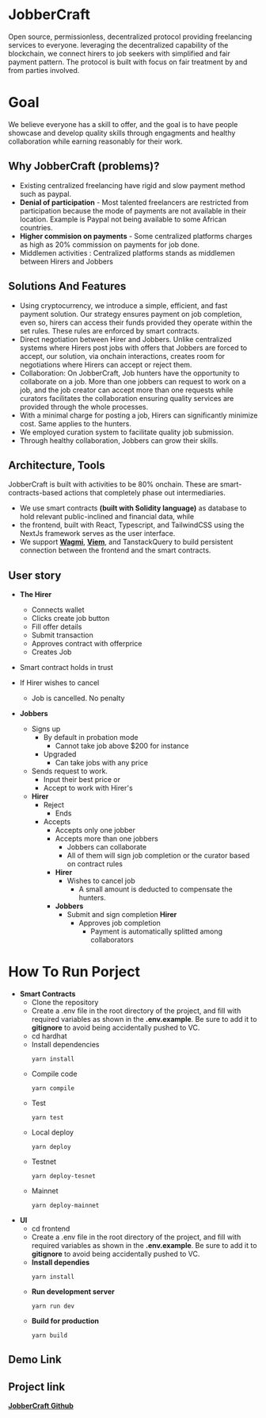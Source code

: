 # JobberCraft
Open source, permissionless, decentralized protocol providing freelancing services to everyone. leveraging the decentralized capability of the blockchain, we connect hirers to job seekers with simplified and fair payment pattern. The protocol is built with focus on fair treatment by and from parties involved.

# Goal
We believe everyone has a skill to offer, and the goal is to have people showcase and develop quality skills through engagments and healthy collaboration while earning reasonably for their work.

## Why JobberCraft (problems)?
- Existing centralized freelancing have rigid and slow payment method such as paypal.
- __Denial of participation__ - Most talented freelancers are restricted from participation because the mode of payments are not available in their location. Example is Paypal not being available to some African countries.
-  __Higher commision on payments__ - Some centralized platforms charges as high as 20% commission on payments for job done.
- Middlemen activities : Centralized platforms stands as middlemen between Hirers and Jobbers

## Solutions And Features
- Using cryptocurrency, we introduce a simple, efficient, and fast payment solution. Our strategy ensures payment on job completion, even so, hirers can access their funds provided they operate within the set rules. These rules are enforced by smart contracts.
- Direct negotiation between Hirer and Jobbers. Unlike centralized systems where Hirers post jobs with offers that Jobbers are forced to accept, our solution, via onchain interactions, creates room for negotiations where Hirers can accept or reject them.
- Collaboration: On JobberCraft, Job hunters have the opportunity to collaborate on a job. More than one jobbers can request to work on a job, and the job creator can accept more than one requests while curators facilitates the collaboration ensuring quality services are provided through the whole processes.
- With a minimal charge for posting a job, Hirers can significantly minimize cost. Same applies to the hunters.
- We employed curation system to facilitate quality job submission.
- Through healthy collaboration, Jobbers can grow their skills.

## Architecture, Tools
JobberCraft is built with activities to be 80% onchain. These are smart-contracts-based actions that completely phase out intermediaries.
- We use smart contracts __(built with Solidity language)__ as database to hold relevant public-inclined and financial data, while
- the frontend, built with React, Typescript, and TailwindCSS using the NextJs framework serves as the user interface.
- We support __[Wagmi](https:wagmi.sh)__, __[Viem](https://viem.sh)__, and TanstackQuery to build persistent connection between the frontend and the smart contracts.

## User story
- __The Hirer__
    - Connects wallet
    - Clicks create job button
    - Fill offer details
    - Submit transaction
    - Approves contract with offerprice
    - Creates Job

- Smart contract holds in trust
- If Hirer wishes to cancel
    - Job is cancelled. No penalty

- __Jobbers__
    - Signs up
        - By default in probation mode
            - Cannot take job above $200 for instance
        - Upgraded
            - Can take jobs with any price
    - Sends request to work.
        - Input their best price or
        - Accept to work with Hirer's
    - __Hirer__ 
        - Reject
            - Ends
        - Accepts
            - Accepts only one jobber
            - Accepts more than one jobbers
                - Jobbers can collaborate
                - All of them will sign job completion or the curator based on contract rules
            - __Hirer__
                - Wishes to cancel job
                    - A small amount is deducted to compensate the hunters.
            - __Jobbers__
                - Submit and sign completion
                __Hirer__
                    - Approves job completion
                        - Payment is automatically splitted among collaborators

# How To Run Porject
- __Smart Contracts__
    - Clone the repository
    - Create a .env file in the root directory of the project, and fill with required variables as shown in the __.env.example__. Be sure to add it to __gitignore__ to avoid being accidentally pushed to VC.
    - cd hardhat
    - Install dependencies
        ```
        yarn install
        ```
    - Compile code
        ```
        yarn compile
        ```
    - Test
        ```
        yarn test
        ```
    - Local deploy
        ```
        yarn deploy
        ```
    - Testnet
        ```
        yarn deploy-tesnet
        ```
    - Mainnet
        ```
        yarn deploy-mainnet
        ```
- __UI__
    - cd frontend
    - Create a .env file in the root directory of the project, and fill with required variables as shown in the __.env.example__. Be sure to add it to __gitignore__ to avoid being accidentally pushed to VC.
    - __Install dependies__
        ```
        yarn install
        ```
    - __Run development server__
        ```
        yarn run dev
        ```
    - __Build for production__
        ```
        yarn build
        ```

## Demo Link


## Project link
__[JobberCraft Github](https://github.com/bobeu/jobbercraft)__